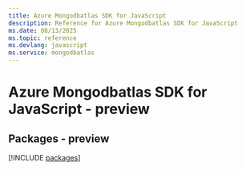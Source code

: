 ```yaml
---
title: Azure Mongodbatlas SDK for JavaScript
description: Reference for Azure Mongodbatlas SDK for JavaScript
ms.date: 08/13/2025
ms.topic: reference
ms.devlang: javascript
ms.service: mongodbatlas
---
```

# Azure Mongodbatlas SDK for JavaScript - preview
## Packages - preview
[!INCLUDE [packages](mongodbatlas-index.md)]